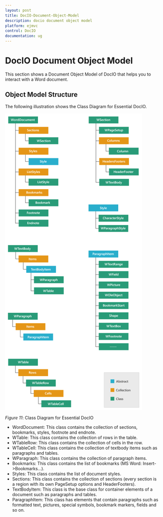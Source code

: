 ```yaml
---
layout: post
title: DocIO-Document-Object-Model
description: docio document object model
platform: ejmvc
control: DocIO
documentation: ug
---
```


# DocIO Document Object Model

This section shows a Document Object Model of DocIO that helps you to interact with a Word document.

## Object Model Structure

The following illustration shows the Class Diagram for Essential DocIO.

![](DocIO-Document-Object-Model_images/DocIO-Document-Object-Model_img1.png)


_Figure_ _11_: Class Diagram for Essential DocIO



* WordDocument: This class contains the collection of sections, bookmarks, styles, footnote and endnote.
* WTable: This class contains the collection of rows in the table.
* WTableRow: This class contains the collection of cells in the row.
* WTableCell: This class contains the collection of textbody items such as paragraphs and tables.
* WParagraph: This class contains the collection of paragraph items.
* Bookmarks: This class contains the list of bookmarks (MS Word: Insert->Bookmarks…).
* Styles: This class contains the list of document styles.
* Sections: This class contains the collection of sections (every section is a region with its own PageSetup options and HeaderFooters).
* TextBodyItem: This class is the base class for container elements of a document such as paragraphs and tables.
* ParagraphItem: This class has elements that contain paragraphs such as formatted text, pictures, special symbols, bookmark markers, fields and so on.
